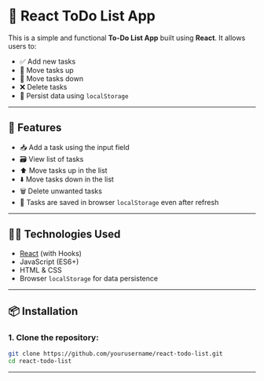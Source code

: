 # 📝 React ToDo List App

This is a simple and functional **To-Do List App** built using **React**. It allows users to:
- ✅ Add new tasks
- 🔼 Move tasks up
- 🔽 Move tasks down
- ❌ Delete tasks
- 💾 Persist data using `localStorage`

---

## 🚀 Features

- 📥 Add a task using the input field
- 🗃️ View list of tasks
- ⬆️ Move tasks up in the list
- ⬇️ Move tasks down in the list
- 🗑️ Delete unwanted tasks
- 🔄 Tasks are saved in browser `localStorage` even after refresh

---

## 🧑‍💻 Technologies Used

- [React](https://reactjs.org/) (with Hooks)
- JavaScript (ES6+)
- HTML & CSS
- Browser `localStorage` for data persistence

---

## 📦 Installation

### 1. Clone the repository:
```bash
git clone https://github.com/yourusername/react-todo-list.git
cd react-todo-list
```

---
